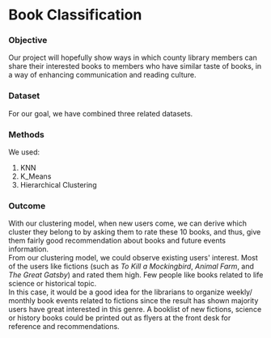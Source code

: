 # Book Classification


### Objective 

Our project will hopefully show ways in which county library members can share their interested books to members who have similar taste of books, in a way of enhancing communication and reading culture. 

### Dataset

For our goal, we have combined three related datasets.

### Methods

We used: 

1. KNN
2. K_Means
3. Hierarchical Clustering
 
### Outcome

With our clustering model, when new users come, we can derive which cluster they belong to by asking them to rate these 10 books, and thus, give them fairly good recommendation about books and future events information.<br>
From our clustering model, we could observe existing users' interest. Most of the users like fictions (such as *To Kill a Mockingbird*, *Animal Farm*, and *The Great Gatsby*) and rated them high. Few people like books related to life science or historical topic. <br>
In this case, it would be a good idea for the librarians to organize weekly/ monthly book events related to fictions since the result has shown majority users have great interested in this genre. A booklist of new fictions, science or history books could be printed out as flyers at the front desk for reference and recommendations. 
